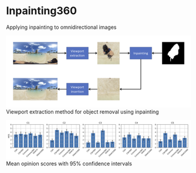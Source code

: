 # Inpainting360


Applying inpainting to omnidirectional images


![Inpainting360diagram.png](docs/figures/Inpainting360diagram.png)
Viewport extraction method for object removal using inpainting


![Mos.png](docs/figures/Mos.png)
Mean opinion scores with 95% confidence intervals

